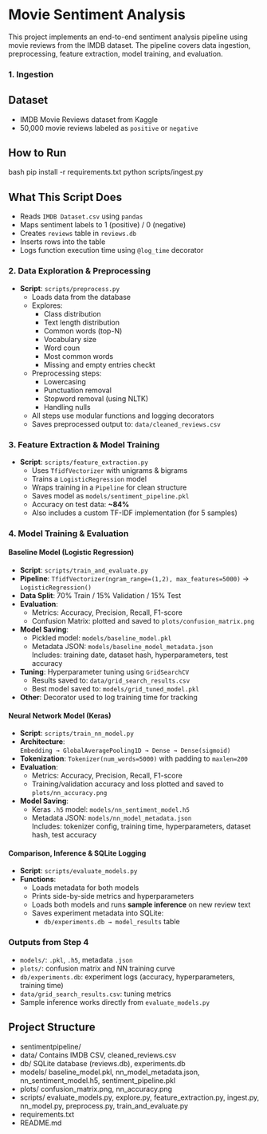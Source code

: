 # Movie Sentiment Analysis  
This project implements an end-to-end sentiment analysis pipeline using movie reviews from the IMDB dataset. The pipeline covers data ingestion, preprocessing, feature extraction, model training, and evaluation.

### 1. Ingestion
## Dataset
- IMDB Movie Reviews dataset from Kaggle
- 50,000 movie reviews labeled as `positive` or `negative`

## How to Run
bash
pip install -r requirements.txt
python scripts/ingest.py

## What This Script Does
- Reads `IMDB Dataset.csv` using `pandas`
- Maps sentiment labels to 1 (positive) / 0 (negative)
- Creates `reviews` table in `reviews.db`
- Inserts rows into the table
- Logs function execution time using `@log_time` decorator


### 2. Data Exploration & Preprocessing
- **Script**: `scripts/preprocess.py`
    - Loads data from the database
    - Explores:
        - Class distribution
        - Text length distribution
        - Common words (top-N)
        - Vocabulary size
        - Word coun
        - Most common words
        - Missing and empty entries checkt
    - Preprocessing steps:
        - Lowercasing
        - Punctuation removal
        - Stopword removal (using NLTK)
        - Handling nulls
    - All steps use modular functions and logging decorators
    - Saves preprocessed output to: `data/cleaned_reviews.csv`

### 3. Feature Extraction & Model Training
- **Script**: `scripts/feature_extraction.py`
    - Uses `TfidfVectorizer` with unigrams & bigrams
    - Trains a `LogisticRegression` model
    - Wraps training in a `Pipeline` for clean structure
    - Saves model as `models/sentiment_pipeline.pkl`
    - Accuracy on test data: **~84%**
    - Also includes a custom TF-IDF implementation (for 5 samples)

### 4. Model Training & Evaluation

#### Baseline Model (Logistic Regression)
- **Script**: `scripts/train_and_evaluate.py`
- **Pipeline**: `TfidfVectorizer(ngram_range=(1,2), max_features=5000)` → `LogisticRegression()`
- **Data Split**: 70% Train / 15% Validation / 15% Test
- **Evaluation**:
  - Metrics: Accuracy, Precision, Recall, F1-score
  - Confusion Matrix: plotted and saved to `plots/confusion_matrix.png`
- **Model Saving**:
  - Pickled model: `models/baseline_model.pkl`
  - Metadata JSON: `models/baseline_model_metadata.json`  
    Includes: training date, dataset hash, hyperparameters, test accuracy
- **Tuning**: Hyperparameter tuning using `GridSearchCV`
  - Results saved to: `data/grid_search_results.csv`
  - Best model saved to: `models/grid_tuned_model.pkl`
- **Other**: Decorator used to log training time for tracking


#### Neural Network Model (Keras)
- **Script**: `scripts/train_nn_model.py`
- **Architecture**:  
  `Embedding → GlobalAveragePooling1D → Dense → Dense(sigmoid)`
- **Tokenization**: `Tokenizer(num_words=5000)` with padding to `maxlen=200`
- **Evaluation**:
  - Metrics: Accuracy, Precision, Recall, F1-score
  - Training/validation accuracy and loss plotted and saved to `plots/nn_accuracy.png`
- **Model Saving**:
  - Keras `.h5` model: `models/nn_sentiment_model.h5`
  - Metadata JSON: `models/nn_model_metadata.json`  
    Includes: tokenizer config, training time, hyperparameters, dataset hash, test accuracy


#### Comparison, Inference & SQLite Logging
- **Script**: `scripts/evaluate_models.py`
- **Functions**:
  - Loads metadata for both models
  - Prints side-by-side metrics and hyperparameters
  - Loads both models and runs **sample inference** on new review text
  - Saves experiment metadata into SQLite:
    - `db/experiments.db → model_results` table


### Outputs from Step 4
- `models/`: `.pkl`, `.h5`, metadata `.json`
- `plots/`: confusion matrix and NN training curve
- `db/experiments.db`: experiment logs (accuracy, hyperparameters, training time)
- `data/grid_search_results.csv`: tuning metrics 
-  Sample inference works directly from `evaluate_models.py`


## Project Structure
- sentimentpipeline/
- data/ Contains IMDB CSV, cleaned_reviews.csv 
- db/ SQLite database (reviews.db), experiments.db
- models/ baseline_model.pkl, nn_model_metadata.json, nn_sentiment_model.h5, sentiment_pipeline.pkl
- plots/ confusion_matrix.png, nn_accuracy.png
- scripts/ evaluate_models.py, explore.py, feature_extraction.py, ingest.py, nn_model.py, preprocess.py, train_and_evaluate.py
- requirements.txt
- README.md


